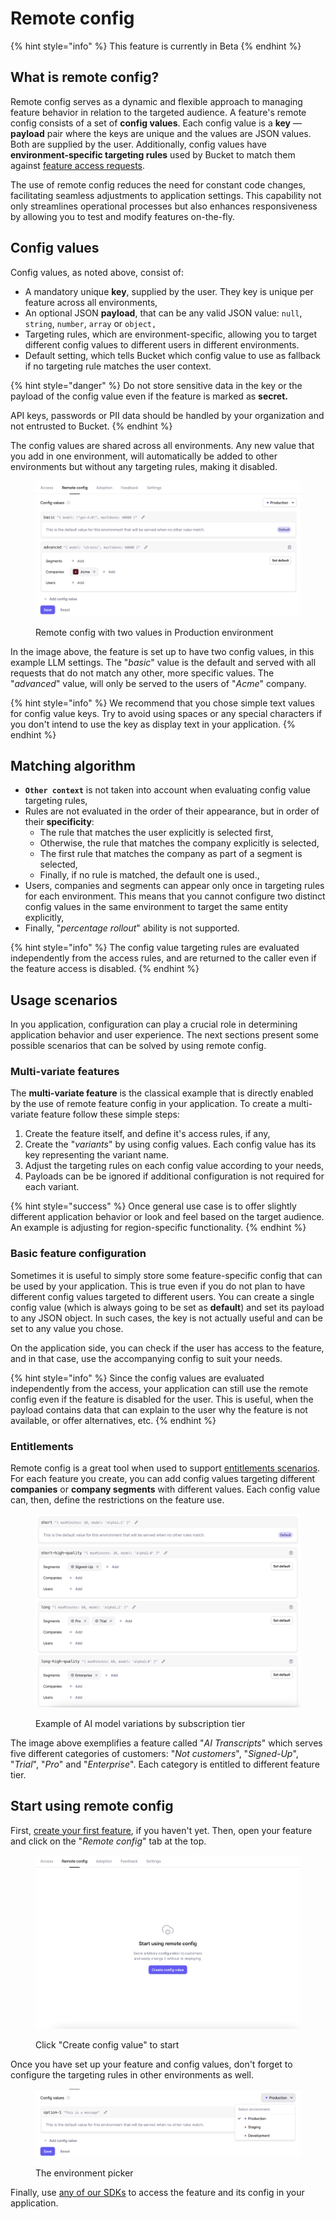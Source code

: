 # Remote config

{% hint style="info" %}
This feature is currently in Beta
{% endhint %}

## What is remote config?

Remote config serves as a dynamic and flexible approach to managing feature behavior in relation to the targeted audience. A feature's remote config consists of a set of **config values**. Each config value is a **key** — **payload** pair where the keys are unique and the values are JSON values. Both are supplied by the user. Additionally, config values have **environment-specific targeting rules** used by Bucket to match them against [feature access requests](feature-targeting-rules.md).

The use of remote config reduces the need for constant code changes, facilitating seamless adjustments to application settings. This capability not only streamlines operational processes but also enhances responsiveness by allowing you to test and modify features on-the-fly.

## Config values

Config values, as noted above, consist of:

* A mandatory unique **key**, supplied by the user. They key is unique per feature across all environments,
* An optional JSON **payload**, that can be any valid JSON value: `null`, `string`, `number`, `array` or `object,`
* Targeting rules, which are environment-specific, allowing you to target different config values to different users in different environments.
* Default setting, which tells Bucket which config value to use as fallback if no targeting rule matches the user context.

{% hint style="danger" %}
Do not store sensitive data in the key or the payload of the config value even if the feature is marked as **secret.**

API keys, passwords or PII data should be handled by your organization and not entrusted to Bucket.
{% endhint %}

The config values are shared across all environments. Any new value that you add in one environment, will automatically be added to other environments but without any targeting rules, making it disabled.

<figure><img src="../../.gitbook/assets/image.png" alt=""><figcaption><p>Remote config with two values in Production environment</p></figcaption></figure>

In the image above, the feature is set up to have two config values, in this example LLM settings. The "_basic_" value is the default and served with all requests that do not match any other, more specific values. The "_advanced_" value, will only be served to the users of "_Acme_" company.

{% hint style="info" %}
We recommend that you chose simple text values for config value keys. Try to avoid using spaces or any special characters if you don't intend to use the key as display text in your application.
{% endhint %}

## Matching algorithm&#x20;

* **`Other context`** is not taken into account when evaluating config value targeting rules,
* Rules are not evaluated in the order of their appearance, but in order of their **specificity**:
  * The rule that matches the user explicitly is selected first,
  * Otherwise, the rule that matches the company explicitly is selected,
  * The first rule that matches the company as part of a segment is selected,
  * Finally, if no rule is matched, the default one is used.,
* Users, companies and segments can appear only once in targeting rules for each environment. This means that you cannot configure two distinct config values in the same environment to target the same entity explicitly,
* Finally, "_percentage rollout_" ability is not supported.

{% hint style="info" %}
The config value targeting rules are evaluated independently from the access rules, and are returned to the caller even if the feature access is disabled.
{% endhint %}

## Usage scenarios

In you application, configuration can play a crucial role in determining application behavior and user experience. The next sections present some possible scenarios that can be solved by using remote config.

### Multi-variate features

The **multi-variate feature** is the classical example that is directly enabled by the use of remote feature config in your application. To create a multi-variate feature follow these simple steps:

1. Create the feature itself, and define it's access rules, if any,
2. Create the "_variants_" by using config values. Each config value has its key representing the variant name.
3. Adjust the targeting rules on each config value according to your needs,
4. Payloads can be be ignored if additional configuration is not required for each variant.

{% hint style="success" %}
Once general use case is to offer slightly different application behavior or look and feel based on the target audience. An example is adjusting for region-specific functionality.
{% endhint %}

### Basic feature configuration

Sometimes it is useful to simply store some feature-specific config that can be used by your application. This is true even if you do not plan to have different config values targeted to different users. You can create a single config value (which is always going to be set as **default**) and set its payload to any JSON object. In such cases, the key is not actually useful and can be set to any value you chose.

On the application side, you can check if the user has access to the feature, and in that case, use the accompanying config to suit your needs.

{% hint style="info" %}
Since the config values are evaluated independently from the access, your application can still use the remote config even if the feature is disabled for the user. This is useful, when the payload contains data that can explain to the user why the feature is not available, or offer alternatives, etc.
{% endhint %}

### Entitlements

Remote config is a great tool when used to support [entitlements scenarios](../feature-entitlements/). For each feature you create, you can add config values targeting different **companies** or **company segments** with different values. Each config value can, then, define the restrictions on the feature use.

<figure><img src="../../.gitbook/assets/image (1).png" alt=""><figcaption><p>Example of AI model variations by subscription tier</p></figcaption></figure>

The image above exemplifies a feature called "_AI Transcripts_" which serves five different categories of customers: "_Not customers_", "_Signed-Up_", "_Trial_", "_Pro_" and "_Enterprise_". Each category is entitled to different feature tier.

## Start using remote config

First, [create your first feature](../create-your-first-feature.md), if you haven't yet. Then, open your feature and click on the "_Remote config_" tab at the top.

<figure><img src="../../.gitbook/assets/image (5).png" alt=""><figcaption><p>Click "Create config value" to start</p></figcaption></figure>

Once you have set up your feature and config values, don't forget to configure the targeting rules in other environments as well.

<figure><img src="../../.gitbook/assets/image (6).png" alt=""><figcaption><p>The environment picker</p></figcaption></figure>

Finally, use [any of our SDKs](../../supported-languages/overview.md) to access the feature and its config in your application.
